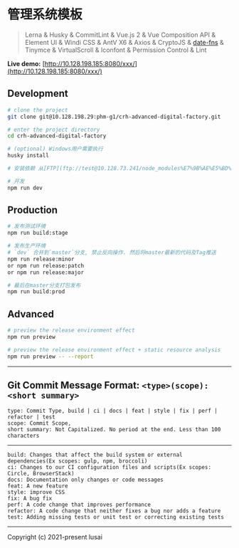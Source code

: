 # 管理系统模板

> Lerna & Husky & CommitLint & Vue.js 2 & Vue Composition API & Element UI & Windi CSS & AntV X6 & Axios & CryptoJS & [date-fns](http://10.128.198.185:8080/date-fns-doc/) & Tinymce & VirtualScroll & Iconfont & Permission Control & Lint

**Live demo:** [http://10.128.198.185:8080/xxx/](http://10.128.198.185:8080/xxx/)

## Development

```bash
# clone the project
git clone git@10.128.198.29:phm-g1/crh-advanced-digital-factory.git

# enter the project directory
cd crh-advanced-digital-factory

# (optional) Windows用户需要执行
husky install

# 安装依赖 从[FTP](ftp://test@10.128.73.241/node_modules%E7%9B%AE%E5%BD%95/%E9%AB%98%E7%BA%A7%E4%BF%AE%E5%B7%A5%E5%8E%82)获取node_modules 包

# 开发
npm run dev
```

## Production

```bash
# 发布测试环境
npm run build:stage

# 发布生产环境
# `dev` 合并到`master`分支, 禁止反向操作. 然后将master最新的代码及Tag推送
npm run release:minor
or npm run release:patch
or npm run release:major

# 最后在master分支打包发布
npm run build:prod
```

## Advanced

```bash
# preview the release environment effect
npm run preview

# preview the release environment effect + static resource analysis
npm run preview -- --report
```

---

## Git Commit Message Format: `<type>(scope): <short summary>`

```text
type: Commit Type, build | ci | docs | feat | style | fix | perf | refactor | test
scope: Commit Scope, 
short summary: Not Capitalized. No period at the end. Less than 100 characters
```

---

```text
build: Changes that affect the build system or external dependencies(Ex scopes: gulp, npm, broccoli)
ci: Changes to our CI configuration files and scripts(Ex scopes: Circle, BrowserStack)
docs: Documentation only changes or code messages
feat: A new feature
style: improve CSS
fix: A bug fix
perf: A code change that improves performance
refactor: A code change that neither fixes a bug nor adds a feature
test: Adding missing tests or unit test or correcting existing tests
```
---

Copyright (c) 2021-present lusai
